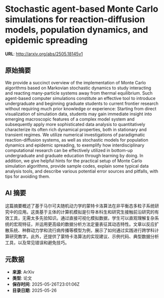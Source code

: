 # Stochastic agent-based Monte Carlo simulations for reaction-diffusion models, population dynamics, and epidemic spreading

**URL**: http://arxiv.org/abs/2505.18145v1

## 原始摘要

We provide a succinct overview of the implementation of Monte Carlo
algorithms based on Markovian stochastic dynamics to study interacting and
reacting many-particle systems away from thermal equilibrium. Such agent-based
computer simulations constitute an effective tool to introduce undergraduate
and beginning graduate students to current frontier research without requiring
much prior knowledge or experience: Starting from direct visualization of
simulation data, students may gain immediate insight into emerging macroscopic
features of a complex model system and subsequently apply more sophisticated
data analysis to quantitatively characterize its often rich dynamical
properties, both in stationary and transient regimes. We utilize numerical
investigations of paradigmatic reaction-diffusion systems, as well as
stochastic models for population dynamics and epidemic spreading, to exemplify
how interdisciplinary computational research can be effectively utilized in
bottom-up undergraduate and graduate education through learning by doing. In
addition, we give helpful hints for the practical setup of Monte Carlo
simulation algorithms, provide sample codes, explain some typical data analysis
tools, and describe various potential error sources and pitfalls, with tips for
avoiding them.


## AI 摘要

这篇摘要概述了基于马尔可夫随机动力学的蒙特卡洛算法在非平衡态多粒子系统研究中的应用。这类基于主体的计算机模拟是引导本科生和研究生接触前沿研究的有效工具，无需太多先验知识。通过直接可视化模拟数据，学生可以直观理解复杂系统的宏观特征，并运用更高级的数据分析方法定量表征其动态特性。文章以反应扩散系统、种群动力学和流行病传播等模型为例，展示了如何通过实践进行跨学科计算研究教学。此外，还提供了蒙特卡洛算法的实现建议、示例代码、典型数据分析工具，以及常见错误和避免技巧。

## 元数据

- **来源**: ArXiv
- **类型**: 论文
- **保存时间**: 2025-05-26T23:01:06Z
- **目录日期**: 2025-05-26
